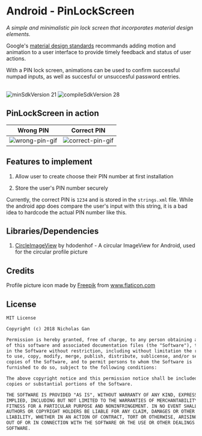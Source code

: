 # Android - PinLockScreen

_A simple and minimalistic pin lock screen that incorporates material design elements._

Google's [material design standards](https://material.io/design/motion/#usage) recommands adding motion and animation to a user interface to provide timely feedback and status of user actions.

With a PIN lock screen, animations can be used to confirm successful numpad inputs, as well as succesful or unsuccesful password entries.

<br>

<img src="https://img.shields.io/badge/minSdkVersion-21-red.svg?style=true" alt="minSdkVersion 21" data-canonical-src="https://img.shields.io/badge/minSdkVersion-24-red.svg?style=true" style="max-width:100%;">

<img src=https://img.shields.io/badge/compileSdkVersion-28-brightgreen.svg alt="compileSdkVersion 28" data-canonical-src="https://img.shields.io/badge/compileSdkVersion-27-yellow.svg?style=true" style="max-width:100%;">

## PinLockScreen in action

Wrong PIN                    | Correct PIN
:-------------------------:|:-------------------------:
![wrong-pin-gif](https://user-images.githubusercontent.com/39665412/50641296-74c99f80-0fa2-11e9-9bb6-a992f09d1978.gif) | ![correct-pin-gif](https://user-images.githubusercontent.com/39665412/50641321-8612ac00-0fa2-11e9-9208-ddbdc50e798d.gif)

## Features to implement

1. Allow user to create choose their PIN number at first installation

2. Store the user's PIN number securely

Currently, the correct PIN is `1234` and is stored in the `strings.xml` file. While the android app does compare the user's input with this string, it is a bad idea to hardcode the actual PIN number like this.

## Libraries/Dependencies

1. [CircleImageView](https://github.com/hdodenhof/CircleImageView) by hdodenhof - A circular ImageView for Android, used for the circular profile picture

## Credits

Profile picture icon made by [Freepik](https://www.freepik.com/) from www.flaticon.com

## License

```tex
MIT License

Copyright (c) 2018 Nicholas Gan

Permission is hereby granted, free of charge, to any person obtaining a copy
of this software and associated documentation files (the "Software"), to deal
in the Software without restriction, including without limitation the rights
to use, copy, modify, merge, publish, distribute, sublicense, and/or sell
copies of the Software, and to permit persons to whom the Software is
furnished to do so, subject to the following conditions:

The above copyright notice and this permission notice shall be included in all
copies or substantial portions of the Software.

THE SOFTWARE IS PROVIDED "AS IS", WITHOUT WARRANTY OF ANY KIND, EXPRESS OR
IMPLIED, INCLUDING BUT NOT LIMITED TO THE WARRANTIES OF MERCHANTABILITY,
FITNESS FOR A PARTICULAR PURPOSE AND NONINFRINGEMENT. IN NO EVENT SHALL THE
AUTHORS OR COPYRIGHT HOLDERS BE LIABLE FOR ANY CLAIM, DAMAGES OR OTHER
LIABILITY, WHETHER IN AN ACTION OF CONTRACT, TORT OR OTHERWISE, ARISING FROM,
OUT OF OR IN CONNECTION WITH THE SOFTWARE OR THE USE OR OTHER DEALINGS IN THE
SOFTWARE.
```